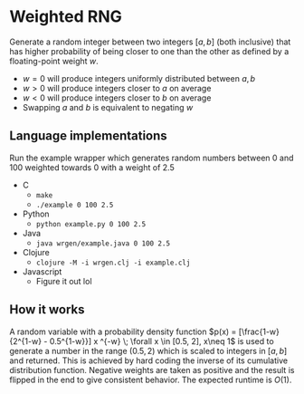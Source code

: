 # Weighted RNG

Generate a random integer between two integers $[a, b]$ (both inclusive) that has higher probability of being closer to one than the other as defined by a floating-point weight $w$.

- $w = 0$ will produce integers uniformly distributed between $a, b$
- $w > 0$ will produce integers closer to $a$ on average
- $w < 0$ will produce integers closer to $b$ on average
- Swapping $a$ and $b$ is equivalent to negating $w$


## Language implementations

Run the example wrapper which generates random numbers between $0$ and $100$ weighted towards $0$ with a weight of $2.5$

- C
  - `make`
  - `./example 0 100 2.5`
- Python
  - `python example.py 0 100 2.5`
- Java
  - `java wrgen/example.java 0 100 2.5`
- Clojure
  - `clojure -M -i wrgen.clj -i example.clj`
- Javascript
  - Figure it out lol


## How it works

A random variable with a probability density function $p(x) = [\frac{1-w}{2^{1-w} - 0.5^{1-w}}] x ^{-w} \; \forall x \in [0.5, 2], x\neq 1$ is used to generate a number in the range $(0.5, 2)$ which is scaled to integers in $[a, b]$ and returned. This is achieved by hard coding the inverse of its cumulative distribution function. Negative weights are taken as positive and the result is flipped in the end to give consistent behavior. The expected runtime is $O(1)$.
